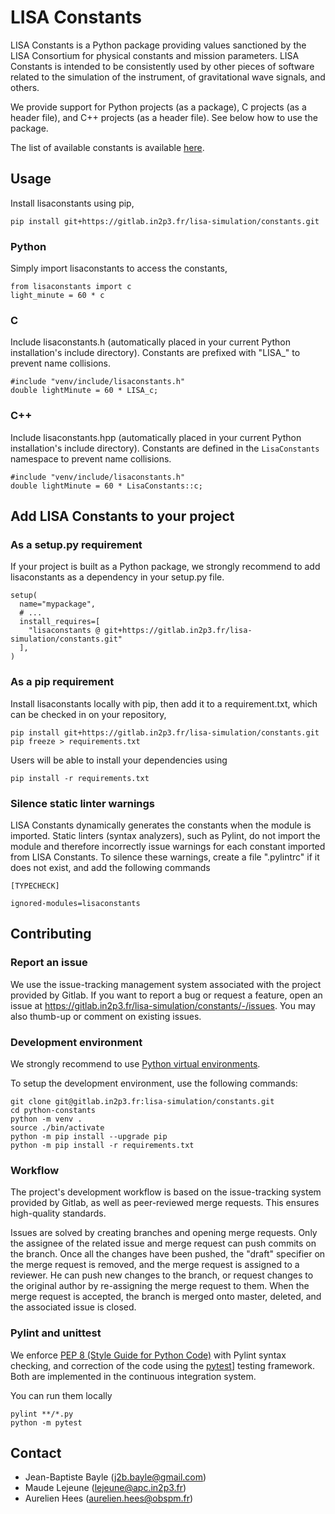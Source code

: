 # LISA Constants

LISA Constants is a Python package providing values sanctioned by the LISA Consortium for physical constants and mission parameters. LISA Constants is intended to be consistently used by other pieces of software related to the simulation of the instrument, of gravitational wave signals, and others.

We provide support for Python projects (as a package), C projects (as a header file), and C++ projects (as a header file). See below how to use the package.

The list of available constants is available [here](https://gitlab.in2p3.fr/lisa-simulation/constants/-/blob/master/lisaconstants/constants.py).

## Usage

Install lisaconstants using pip,
```
pip install git+https://gitlab.in2p3.fr/lisa-simulation/constants.git
```

### Python

Simply import lisaconstants to access the constants,
```
from lisaconstants import c
light_minute = 60 * c
```

### C

Include lisaconstants.h (automatically placed in your current Python installation's include directory). Constants are prefixed with "LISA_" to prevent name collisions.
```
#include "venv/include/lisaconstants.h"
double lightMinute = 60 * LISA_c;
```

### C++

Include lisaconstants.hpp (automatically placed in your current Python installation's include directory). Constants are defined in the `LisaConstants` namespace to prevent name collisions.
```
#include "venv/include/lisaconstants.h"
double lightMinute = 60 * LisaConstants::c;
```

## Add LISA Constants to your project

### As a setup.py requirement

If your project is built as a Python package, we strongly recommend to add lisaconstants as a dependency in your setup.py file.
```
setup(
  name="mypackage",
  # ...
  install_requires=[
    "lisaconstants @ git+https://gitlab.in2p3.fr/lisa-simulation/constants.git"
  ],
)
```

### As a pip requirement

Install lisaconstants locally with pip, then add it to a requirement.txt, which can be checked in on your repository,
```
pip install git+https://gitlab.in2p3.fr/lisa-simulation/constants.git
pip freeze > requirements.txt
```

Users will be able to install your dependencies using
```
pip install -r requirements.txt
```

### Silence static linter warnings

LISA Constants dynamically generates the constants when the module is imported. Static linters (syntax analyzers), such as Pylint, do not import the module and therefore incorrectly issue warnings for each constant imported from LISA Constants. To silence these warnings, create a file ".pylintrc" if it does not exist, and add the following commands
```
[TYPECHECK]

ignored-modules=lisaconstants
```

## Contributing

### Report an issue

We use the issue-tracking management system associated with the project provided by Gitlab. If you want to report a bug or request a feature, open an issue at https://gitlab.in2p3.fr/lisa-simulation/constants/-/issues. You may also thumb-up or comment on existing issues.

### Development environment

We strongly recommend to use [Python virtual environments](https://docs.python.org/3/tutorial/venv.html).

To setup the development environment, use the following commands:
```
git clone git@gitlab.in2p3.fr:lisa-simulation/constants.git
cd python-constants
python -m venv .
source ./bin/activate
python -m pip install --upgrade pip
python -m pip install -r requirements.txt
```

### Workflow

The project's development workflow is based on the issue-tracking system provided by Gitlab, as well as peer-reviewed merge requests. This ensures high-quality standards.

Issues are solved by creating branches and opening merge requests. Only the assignee of the related issue and merge request can push commits on the branch. Once all the changes have been pushed, the "draft" specifier on the merge request is removed, and the merge request is assigned to a reviewer. He can push new changes to the branch, or request changes to the original author by re-assigning the merge request to them. When the merge request is accepted, the branch is merged onto master, deleted, and the associated issue is closed.

### Pylint and unittest

We enforce [PEP 8 (Style Guide for Python Code)](https://www.python.org/dev/peps/pep-0008/) with Pylint syntax checking, and correction of the code using the [pytest](https://docs.pytest.org/)] testing framework. Both are implemented in the continuous integration system.

You can run them locally
```
pylint **/*.py
python -m pytest
```

## Contact

* Jean-Baptiste Bayle (j2b.bayle@gmail.com)
* Maude Lejeune (lejeune@apc.in2p3.fr)
* Aurelien Hees (aurelien.hees@obspm.fr)
